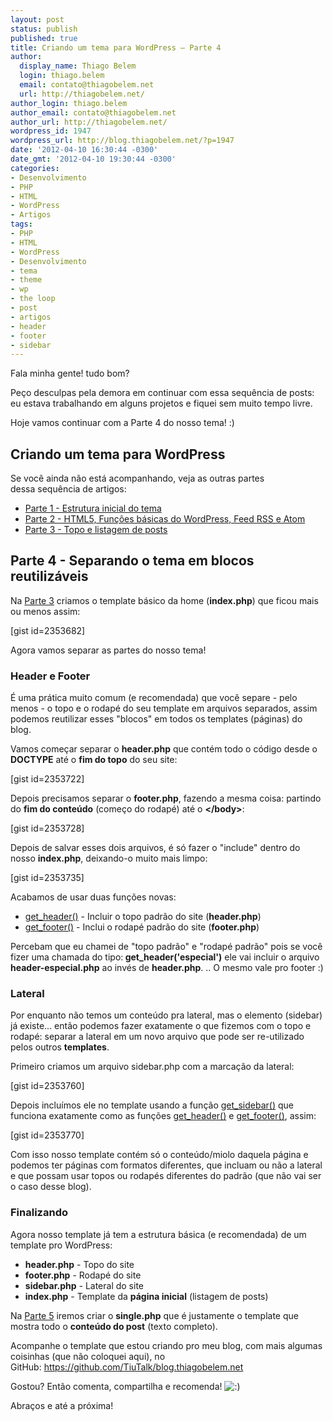 ```yaml
---
layout: post
status: publish
published: true
title: Criando um tema para WordPress – Parte 4
author:
  display_name: Thiago Belem
  login: thiago.belem
  email: contato@thiagobelem.net
  url: http://thiagobelem.net/
author_login: thiago.belem
author_email: contato@thiagobelem.net
author_url: http://thiagobelem.net/
wordpress_id: 1947
wordpress_url: http://blog.thiagobelem.net/?p=1947
date: '2012-04-10 16:30:44 -0300'
date_gmt: '2012-04-10 19:30:44 -0300'
categories:
- Desenvolvimento
- PHP
- HTML
- WordPress
- Artigos
tags:
- PHP
- HTML
- WordPress
- Desenvolvimento
- tema
- theme
- wp
- the loop
- post
- artigos
- header
- footer
- sidebar
---
```

<p>Fala minha gente! tudo bom?</p>
<p>Peço desculpas pela demora em continuar com essa sequência de posts: eu estava trabalhando em alguns projetos e fiquei sem muito tempo livre.</p>
<p>Hoje vamos continuar com a Parte 4 do nosso tema! :)</p>
<h2>Criando um tema para WordPress</h2>
<p>Se você ainda não está acompanhando, veja as outras partes dessa sequência de artigos:</p>
<ul>
<li><a title="Criando um tema para WordPress – Parte 1" href="http://blog.thiagobelem.net/criando-um-tema-para-wordpress/" target="_blank">Parte 1 - Estrutura inicial do tema</a></li>
<li><a title="Criando um tema para WordPress – Parte 2" href="http://blog.thiagobelem.net/criando-um-tema-para-wordpress-parte-2/" target="_blank">Parte 2 - HTML5, Funções básicas do WordPress, Feed RSS e Atom</a></li>
<li><a title="Criando um tema para WordPress – Parte 3" href="http://blog.thiagobelem.net/criando-um-tema-para-wordpress-parte-3/" target="_blank">Parte 3 - Topo e listagem de posts</a></li>
</ul>
<h2>Parte 4 - Separando o tema em blocos reutilizáveis</h2>
<p>Na <a title="Criando um tema para WordPress – Parte 3" href="http://blog.thiagobelem.net/criando-um-tema-para-wordpress-parte-3/" target="_blank">Parte 3</a> criamos o template básico da home (<strong>index.php</strong>) que ficou mais ou menos assim:</p>
<p>[gist id=2353682]</p>
<p>Agora vamos separar as partes do nosso tema!</p>
<h3>Header e Footer</h3>
<p>É uma prática muito comum (e recomendada) que você separe - pelo menos - o topo e o rodapé do seu template em arquivos separados, assim podemos reutilizar esses "blocos" em todos os templates (páginas) do blog.</p>
<p>Vamos começar separar o <strong>header.php</strong> que contém todo o código desde o <strong>DOCTYPE</strong> até o <strong>fim do topo</strong> do seu site:</p>
<p>[gist id=2353722]</p>
<p>Depois precisamos separar o <strong>footer.php</strong>, fazendo a mesma coisa: partindo do <strong>fim do conteúdo</strong> (começo do rodapé) até o <strong>&lt;/body&gt;</strong>:</p>
<p>[gist id=2353728]</p>
<p>Depois de salvar esses dois arquivos, é só fazer o "include" dentro do nosso <strong>index.php</strong>, deixando-o muito mais limpo:</p>
<p>[gist id=2353735]</p>
<p>Acabamos de usar duas funções novas:</p>
<ul>
<li><a href="http://codex.wordpress.org/Function_Reference/get_header" target="_blank">get_header()</a> - Incluir o topo padrão do site (<strong>header.php</strong>)</li>
<li><a href="http://codex.wordpress.org/Function_Reference/get_footer" target="_blank">get_footer()</a> - Inclui o rodapé padrão do site (<strong>footer.php</strong>)</li>
</ul>
<p>Percebam que eu chamei de "topo padrão" e "rodapé padrão" pois se você fizer uma chamada do tipo:<strong> get_header('especial')</strong> ele vai incluir o arquivo <strong>header-especial.php</strong> ao invés de <strong>header.php</strong>. .. O mesmo vale pro footer :)</p>
<h3>Lateral</h3>
<p>Por enquanto não temos um conteúdo pra lateral, mas o elemento (sidebar) já existe... então podemos fazer exatamente o que fizemos com o topo e rodapé: separar a lateral em um novo arquivo que pode ser re-utilizado pelos outros <strong>templates</strong>.</p>
<p>Primeiro criamos um arquivo sidebar.php com a marcação da lateral:</p>
<p>[gist id=2353760]</p>
<p>Depois incluímos ele no template usando a função <a href="http://codex.wordpress.org/Function_Reference/get_sidebar" target="_blank">get_sidebar()</a> que funciona exatamente como as funções <a href="http://codex.wordpress.org/Function_Reference/get_header" target="_blank">get_header()</a> e <a href="http://codex.wordpress.org/Function_Reference/get_footer" target="_blank">get_footer()</a>, assim:</p>
<p>[gist id=2353770]</p>
<p>Com isso nosso template contém só o conteúdo/miolo daquela página e podemos ter páginas com formatos diferentes, que incluam ou não a lateral e que possam usar topos ou rodapés diferentes do padrão (que não vai ser o caso desse blog).</p>
<h3>Finalizando</h3>
<p>Agora nosso template já tem a estrutura básica (e recomendada) de um template pro WordPress:</p>
<ul>
<li><strong>header.php</strong> - Topo do site</li>
<li><strong>footer.php</strong> - Rodapé do site</li>
<li><strong>sidebar.php</strong> - Lateral do site</li>
<li><strong>index.php</strong> - Template da <strong>página inicial</strong> (listagem de posts)</li>
</ul>
<p>Na <a title="Criando um tema para WordPress – Parte 5" href="http://blog.thiagobelem.net/criando-um-tema-para-wordpress-parte-5/">Parte 5</a> iremos criar o <strong>single.php</strong> que é justamente o template que mostra todo o <strong>conteúdo do post</strong> (texto completo).</p>
<p>Acompanhe o template que estou criando pro meu blog, com mais algumas coisinhas (que não coloquei aqui), no GitHub: <a href="https://github.com/TiuTalk/blog.thiagobelem.net" target="_blank">https://github.com/TiuTalk/blog.thiagobelem.net</a></p>
<p>Gostou? Então comenta, compartilha e recomenda! <img src="http://blog.thiagobelem.net/wp-includes/images/smilies/icon_smile.gif" alt=":)" /></p>
<p>Abraços e até a próxima!</p>
